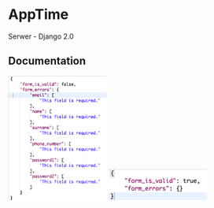 # AppTime

Serwer - Django 2.0

## Documentation

<img src="documentation/images/register_form_invalid.png" width="200px"/>
<img src="documentation/images/register_form_valid.png" width="200px"/>